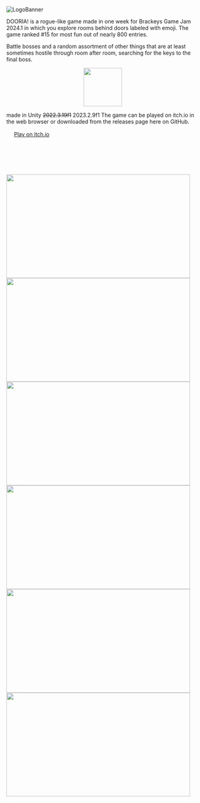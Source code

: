 ![LogoBanner](https://github.com/OfficialGamersIncorporated/GoofyAahDoorGame/assets/32988106/b8bcdac9-a824-4915-86cb-f915e1823610)

DOORIA! is a rogue-like game made in one week for Brackeys Game Jam 2024.1 in which you explore rooms behind doors labeled with emoji. The game ranked #15 for most fun out of nearly 800 entries.

Battle bosses and a random assortment of other things that are at least sometimes hostile through room after room, searching for the keys to the final boss.

<p align="center">
 <img src="https://github.com/OfficialGamersIncorporated/GoofyAahDoorGame/assets/32988106/951ca9f8-3915-4091-8062-d99f0a77bcfc" width="100" height="100" align="center">
</p>

made in Unity ~~2022.3.19f1~~ 2023.2.9f1
The game can be played on itch.io in the web browser or downloaded from the releases page here on GitHub.

<img src="https://github.com/OfficialGamersIncorporated/GoofyAahDoorGame/assets/32988106/906b0d77-7754-4972-9ffd-0d7c3b73efe0" width="16" height="16"> [Play on itch.io](https://pc-hris.itch.io/dooria)

</br></br></br></br>

<img src="https://github.com/OfficialGamersIncorporated/GoofyAahDoorGame/assets/32988106/b8ee0bae-a70c-402a-943a-eed67ee2094f" width="480" height="270">
<img src="https://github.com/OfficialGamersIncorporated/GoofyAahDoorGame/assets/32988106/0e02da75-f5cc-4d9a-9a36-93c6de9d06a7" width="480" height="270">
<img src="https://github.com/OfficialGamersIncorporated/GoofyAahDoorGame/assets/32988106/6ffb9172-9354-4788-a719-c3466b0417e9" width="480" height="270">
<img src="https://github.com/OfficialGamersIncorporated/GoofyAahDoorGame/assets/32988106/f1c334cc-c95e-4f11-b542-3be519f06433" width="480" height="270">
<img src="https://github.com/OfficialGamersIncorporated/GoofyAahDoorGame/assets/32988106/050f4f96-789e-4e41-bf77-22ae028cc62f" width="480" height="270">
<img src="https://github.com/OfficialGamersIncorporated/GoofyAahDoorGame/assets/32988106/f0e8847c-9e38-4f08-80e6-463206d6c429" width="480" height="270">
